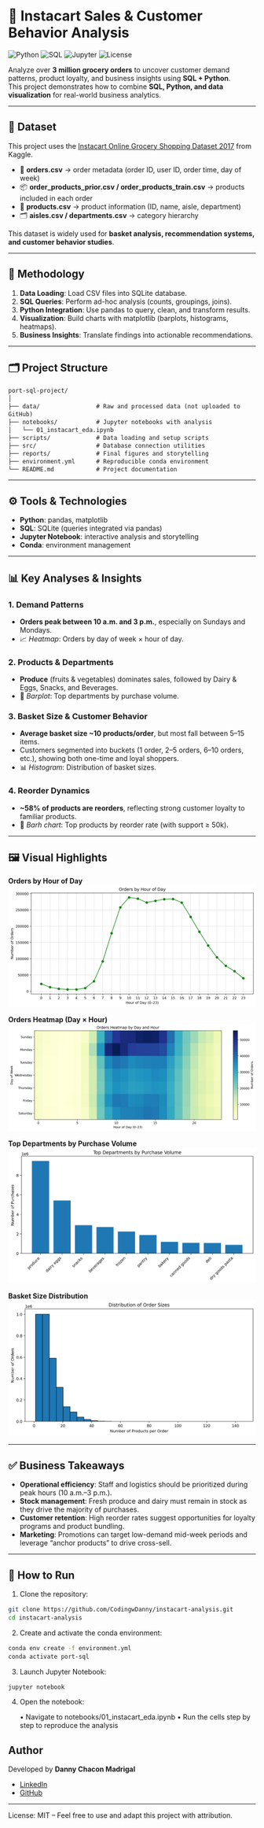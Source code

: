 # 🛒 Instacart Sales & Customer Behavior Analysis

![Python](https://img.shields.io/badge/Python-3.11-blue)
![SQL](https://img.shields.io/badge/SQL-SQLite-lightgrey)
![Jupyter](https://img.shields.io/badge/Jupyter-Notebook-orange)
![License](https://img.shields.io/badge/License-MIT-green)

Analyze over **3 million grocery orders** to uncover customer demand patterns, product loyalty, and business insights using **SQL + Python**.  
This project demonstrates how to combine **SQL, Python, and data visualization** for real-world business analytics.

---

## 📂 Dataset 

This project uses the [Instacart Online Grocery Shopping Dataset 2017](https://www.kaggle.com/c/instacart-market-basket-analysis) from Kaggle.

- 🛒 **orders.csv** → order metadata (order ID, user ID, order time, day of week)  
- 📦 **order_products_prior.csv / order_products_train.csv** → products included in each order  
- 🥑 **products.csv** → product information (ID, name, aisle, department)  
- 🗂 **aisles.csv / departments.csv** → category hierarchy  

This dataset is widely used for **basket analysis, recommendation systems, and customer behavior studies**.

---

## 🔄 Methodology

1. **Data Loading**: Load CSV files into SQLite database.  
2. **SQL Queries**: Perform ad-hoc analysis (counts, groupings, joins).  
3. **Python Integration**: Use pandas to query, clean, and transform results.  
4. **Visualization**: Build charts with matplotlib (barplots, histograms, heatmaps).  
5. **Business Insights**: Translate findings into actionable recommendations.

---


## 🗂 Project Structure
```text
port-sql-project/
│
├── data/                # Raw and processed data (not uploaded to GitHub)
├── notebooks/           # Jupyter notebooks with analysis
│   └── 01_instacart_eda.ipynb
├── scripts/             # Data loading and setup scripts
├── src/                 # Database connection utilities
├── reports/             # Final figures and storytelling
├── environment.yml      # Reproducible conda environment
└── README.md            # Project documentation
```

---

## ⚙️ Tools & Technologies
- **Python**: pandas, matplotlib  
- **SQL**: SQLite (queries integrated via pandas)  
- **Jupyter Notebook**: interactive analysis and storytelling  
- **Conda**: environment management  

---

## 📊 Key Analyses & Insights

### 1. Demand Patterns
- **Orders peak between 10 a.m. and 3 p.m.**, especially on Sundays and Mondays.  
- 📈 *Heatmap*: Orders by day of week × hour of day.  

### 2. Products & Departments
- **Produce** (fruits & vegetables) dominates sales, followed by Dairy & Eggs, Snacks, and Beverages.  
- 🥑 *Barplot*: Top departments by purchase volume.  

### 3. Basket Size & Customer Behavior
- **Average basket size ~10 products/order**, but most fall between 5–15 items.  
- Customers segmented into buckets (1 order, 2–5 orders, 6–10 orders, etc.), showing both one-time and loyal shoppers.  
- 📊 *Histogram*: Distribution of basket sizes.  

### 4. Reorder Dynamics
- **~58% of products are reorders**, reflecting strong customer loyalty to familiar products.  
- 🥛 *Barh chart*: Top products by reorder rate (with support ≥ 50k).  

---

## 🖼️ Visual Highlights
**Orders by Hour of Day**  
![Orders by Hour](reports/figures/orders_by_hour.png)

**Orders Heatmap (Day × Hour)**  
![Orders Heatmap](reports/figures/orders_heatmap.png)

**Top Departments by Purchase Volume**  
![Top Departments](reports/figures/top_departments.png)

**Basket Size Distribution**  
![Basket Size](reports/figures/basket_size_hist.png)  

---

## ✅ Business Takeaways
- **Operational efficiency**: Staff and logistics should be prioritized during peak hours (10 a.m.–3 p.m.).  
- **Stock management**: Fresh produce and dairy must remain in stock as they drive the majority of purchases.  
- **Customer retention**: High reorder rates suggest opportunities for loyalty programs and product bundling.  
- **Marketing**: Promotions can target low-demand mid-week periods and leverage “anchor products” to drive cross-sell.  

---

## 🚀 How to Run

1. Clone the repository:
```bash
git clone https://github.com/CodingwDanny/instacart-analysis.git
cd instacart-analysis
```

2. Create and activate the conda environment:
```bash 
conda env create -f environment.yml
conda activate port-sql
```

3. Launch Jupyter Notebook:
```bash
jupyter notebook
```

4.	Open the notebook:

	•	Navigate to notebooks/01_instacart_eda.ipynb
	•	Run the cells step by step to reproduce the analysis

##  Author
Developed by **Danny Chacon Madrigal**
- [LinkedIn](https://www.linkedin.com/in/danny-chac%C3%B3n/)  
- [GitHub](https://github.com/CodingwDanny)

---
License: MIT – Feel free to use and adapt this project with attribution.
